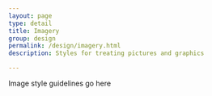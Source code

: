 ```yaml
---
layout: page
type: detail
title: Imagery
group: design
permalink: /design/imagery.html
description: Styles for treating pictures and graphics

---
```


Image style guidelines go here
